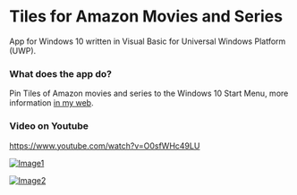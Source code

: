# Tiles for Amazon Movies and Series

App for Windows 10 written in Visual Basic for Universal Windows Platform (UWP).

### What does the app do?

Pin Tiles of Amazon movies and series to the Windows 10 Start Menu, more information [in my web](https://pepeizqapps.com/app/amazon-videos-tiles/).

### Video on Youtube
https://www.youtube.com/watch?v=O0sfWHc49LU

[![Image1](https://i.imgur.com/OQcSot9.png)](https://pepeizqapps.com/app/amazon-videos-tiles/)

[![Image2](https://i.imgur.com/ZWLO1u4.png)](https://pepeizqapps.com/app/amazon-videos-tiles/)
